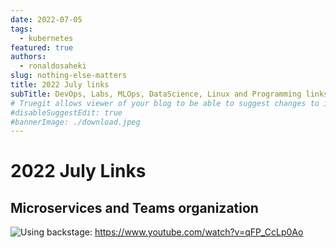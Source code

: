 ```yaml
---
date: 2022-07-05
tags:
  - kubernetes
featured: true
authors:
  - ronaldosaheki
slug: nothing-else-matters
title: 2022 July links
subTitle: DevOps, Labs, MLOps, DataScience, Linux and Programming links.
# Truegit allows viewer of your blog to be able to suggest changes to it. To disable that, use this flag.
#disableSuggestEdit: true
#bannerImage: ./download.jpeg
---
```


# 2022 July Links

## Microservices and Teams organization

![Using backstage](https://img.youtube.com/vi/qFP_CcLp0Ao/0.jpg "Back stage"):
https://www.youtube.com/watch?v=qFP_CcLp0Ao
